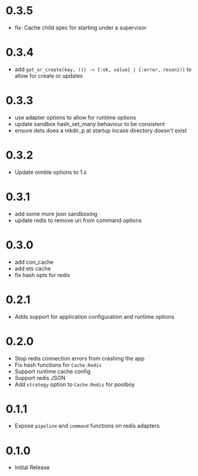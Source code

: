 # 0.3.5
- fix: Cache child spec for starting under a supervisor

# 0.3.4
- add `get_or_create(key, (() -> {:ok, value} | {:error, reson}))` to allow for create or updates

# 0.3.3
- use adapter options to allow for runtime options
- update sandbox hash_set_many behaviour to be consistent
- ensure dets does a mkdir_p at startup incase directory doesn't exist

# 0.3.2
- Update nimble options to 1.x

# 0.3.1
- add some more json sandboxing
- update redis to remove uri from command options

# 0.3.0
- add con_cache
- add ets cache
- fix hash opts for redis

# 0.2.1
- Adds support for application configuration and runtime options

# 0.2.0
- Stop redis connection errors from crashing the app
- Fix hash functions for `Cache.Redis`
- Support runtime cache config
- Support redis JSON
- Add `strategy` option to `Cache.Redis` for poolboy

# 0.1.1
- Expose `pipeline` and `command` functions on redis adapters

# 0.1.0
- Initial Release
